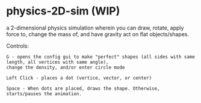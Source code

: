 # physics-2D-sim (WIP)
a 2-dimensional physics simulation wherein you can draw, rotate, apply force to, change the mass of, and have gravity act on flat objects/shapes.

Controls:
 	
	G - opens the config gui to make "perfect" shapes (all sides with same length, all vertices with same angle), 
	change the density, and/or enter circle mode
 	
	Left Click - places a dot (vertice, vector, or center)
 	
	Space - When dots are placed, draws the shape. Otherwise, starts/pauses the animation.
